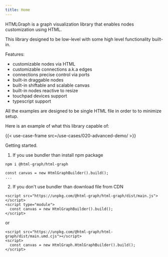 ```yaml
---
title: Home
---
```


HTMLGraph is a graph visualization library that enables nodes customization using HTML.

This library designed to be low-level with some high level functionality
built-in.

Features:

- customizable nodes via HTML
- customizable connections a.k.a edges
- connections precise control via ports
- built-in draggable nodes
- built-in shiftable and scalable canvas
- built-in nodes reactive to resize
- touchpad devices support
- typescript support

All the examples are designed to be single HTML file in order to to minimize setup.

Here is an example of what this library capable of:

{{< use-case-frame src=/use-cases/020-advanced-demo/ >}}

Getting started.

1. If you use bundler than install npm package

```
npm i @html-graph/html-graph
```

```
const canvas = new HtmlGraphBuilder().build();
...
```

2. If you don't use bundler than download file from CDN

```
<script src="https://unpkg.com/@html-graph/html-graph/dist/main.js"></script>
<script type="module">
  const canvas = new HtmlGraphBuilder().build();
</script>
```

or

```
<script src="https://unpkg.com/@html-graph/html-graph/dist/main.umd.cjs"></script>
<script>
  const canvas = new HtmlGraph.HtmlGraphBuilder().build();
</script>
```
